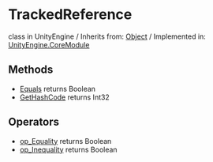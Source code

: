 # TrackedReference
class in UnityEngine
 / Inherits from: <a href="https://docs.unity3d.com/6000.0/Documentation/ScriptReference/Object.html">Object</a> / Implemented in: <a href="https://docs.unity3d.com/6000.0/Documentation/ScriptReference/UnityEngine.CoreModule.html">UnityEngine.CoreModule</a>

## Methods
- <a href="https://docs.unity3d.com/6000.0/Documentation/ScriptReference/TrackedReference.Equals.html">Equals</a> returns Boolean
- <a href="https://docs.unity3d.com/6000.0/Documentation/ScriptReference/TrackedReference.GetHashCode.html">GetHashCode</a> returns Int32

## Operators
- <a href="https://docs.unity3d.com/6000.0/Documentation/ScriptReference/TrackedReference.op_Equality.html">op_Equality</a> returns Boolean
- <a href="https://docs.unity3d.com/6000.0/Documentation/ScriptReference/TrackedReference.op_Inequality.html">op_Inequality</a> returns Boolean
